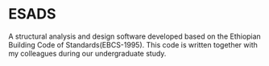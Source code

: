 # ESADS
A structural analysis and design software developed based on the Ethiopian Building Code of Standards(EBCS-1995). This code is written together with my colleagues during our undergraduate study.
